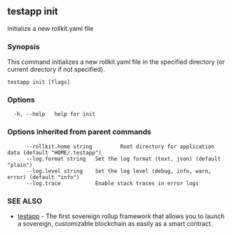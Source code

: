 ## testapp init

Initialize a new rollkit.yaml file

### Synopsis

This command initializes a new rollkit.yaml file in the specified directory (or current directory if not specified).

```
testapp init [flags]
```

### Options

```
  -h, --help   help for init
```

### Options inherited from parent commands

```
      --rollkit.home string         Root directory for application data (default "HOME/.testapp")
      --log.format string   Set the log format (text, json) (default "plain")
      --log.level string    Set the log level (debug, info, warn, error) (default "info")
      --log.trace           Enable stack traces in error logs
```

### SEE ALSO

* [testapp](testapp.md)  - The first sovereign rollup framework that allows you to launch a sovereign, customizable blockchain as easily as a smart contract.

